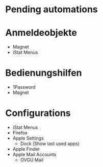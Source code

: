 # Pending automations

# Anmeldeobjekte

- Magnet
- iStat Menus

# Bedienungshilfen

- 1Password
- Magnet

# Configurations

- iStat Menus
- Firefox
- Apple Settings
	- Dock (Show last used apps)
- Apple Finder
- Apple Mail Accounts
	- OVGU Mail